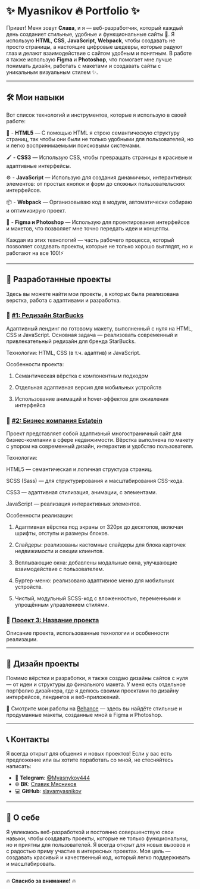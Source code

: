# ✨ Myasnikov 🔥 Portfolio ✨

Привет! Меня зовут **Слава**, и я — веб-разработчик, который каждый день созданиет стильные, удобные и функциональные сайты 🚀.
Я использую **HTML**, **CSS**, **JavaScript**, **Webpack**, чтобы создавать не просто страницы, а настоящие цифровые шедевры, которые радуют глаз и делают взаимодействие с сайтом удобным и понятным. В работе я также использую **Figma** и **Photoshop**, что помогает мне лучше понимать дизайн, работать с макетами и создавать сайты с уникальным визуальным стилем ✨.

---

## 🛠️ Мои навыки

Вот список технологий и инструментов, которые я использую в своей работе:

📜 - **HTML5** — С помощью HTML я строю семантическую структуру страниц, так чтобы они были не только удобными для пользователей, но и легко воспринимаемыми поисковыми системами. 
  
🖌️ - **CSS3** —  Использую CSS, чтобы превращать страницы в красивые и адаптивные интерфейсы.

⚙️ - **JavaScript** —  Использую для создания динамичных, интерактивных элементов: от простых кнопок и форм до сложных пользовательских интерфейсов.

📦 - **Webpack** — Организовываю код в модули, автоматически собираю и оптимизирую проект.

🎨 - **Figma и Photoshop** — Использую для проектирования интерфейсов и макетов, что позволяет мне точно передать идеи и концепты.

Каждая из этих технологий — часть рабочего процесса, который позволяет создавать проекты, которые не только хорошо выглядят, но и работают на все 100!⚡

---

## 🌟 Разработанные проекты

Здесь вы можете найти мои проекты, в которых была реализована верстка, работа с адаптивами и разработка.


### 🔗 [#1: Редизайн StarBucks](https://slavamyasnikov.github.io/StarBucks/)
Адаптивный лендинг по готовому макету, выполненный с нуля на HTML, CSS и JavaScript.
Основная задача — реализовать современный и привлекательный редизайн для бренда StarBucks.

Технологии:
HTML, CSS (в т.ч. адаптив) и JavaScript.

Особенности проекта:

1. Семантическая вёрстка с компонентным подходом

2. Отдельная адаптивная версия для мобильных устройств

3. Использование анимаций и hover-эффектов для оживления интерфейса


### 🔗 [#2: Бизнес компания Estatein](https://slavamyasnikov.github.io/Estatein/)
Проект представляет собой адаптивный многостраничный сайт для бизнес-компании в сфере недвижимости. Вёрстка выполнена по макету с упором на современный дизайн, интерактив и удобство пользователя.

Технологии:

HTML5 — семантическая и логичная структура страниц.

SCSS (Sass) — для структурирования и масштабирования CSS-кода.

CSS3 — адаптивная стилизация, анимации, с элементами.

JavaScript — реализация интерактивных элементов.

Особенности реализации:

1. Адаптивная вёрстка под экраны от 320px до десктопов, включая шрифты, отступы и размеры блоков.

2. Слайдеры: реализованы кастомные слайдеры для блока карточек недвижимости и секции клиентов.

3. Всплывающие окна: добавлены модальные окна, улучшающие взаимодействие с пользователем.

4. Бургер-меню: реализовано адаптивное меню для мобильных устройств.

5. Чистый, модульный SCSS-код с вложенностью, переменными и упрощённым управлением стилями.


### 🔗 [Проект 3: Название проекта](project3/index.html)
Описание проекта, использованные технологии и особенности реализации.

---
## 🎨 Дизайн проекты

Помимо вёрстки и разработки, я также создаю дизайны сайтов с нуля — от идеи и структуры до финального макета.
У меня есть отдельное портфолио дизайнера, где я делюсь своими проектами по дизайну интерфейсов, лендингов и веб-приложений.

📁 Смотрите мои работы на [Behance](https://www.behance.net/vladykaknig914b) — здесь вы найдёте стильные и продуманные макеты, созданные мной в Figma и Photoshop.

---

## 📞 Контакты

Я всегда открыт для общения и новых проектов! Если у вас есть предложение или вы хотите поработать со мной, не стесняйтесь написать:

- 📧 **Telegram**: [@Myasnykov444](@Myasnykov444)
- 🌐 **ВК**: [Славик Мясников](https://vk.com/slaviks_24)
- 💻 **GitHub**: [slavamyasnikov](https://goo.su/CMGzj)

---

## 🌱 О себе

Я увлекаюсь веб-разработкой и постоянно совершенствую свои навыки, чтобы создавать проекты, которые не только функциональны, но и приятны для пользователей. Я всегда открыт для новых вызовов и с радостью приму участие в интересных проектах. Моя цель — создавать красивый и качественный код, который легко поддерживать и масштабировать.

---

🔥 **Спасибо за внимание!** 🔥
